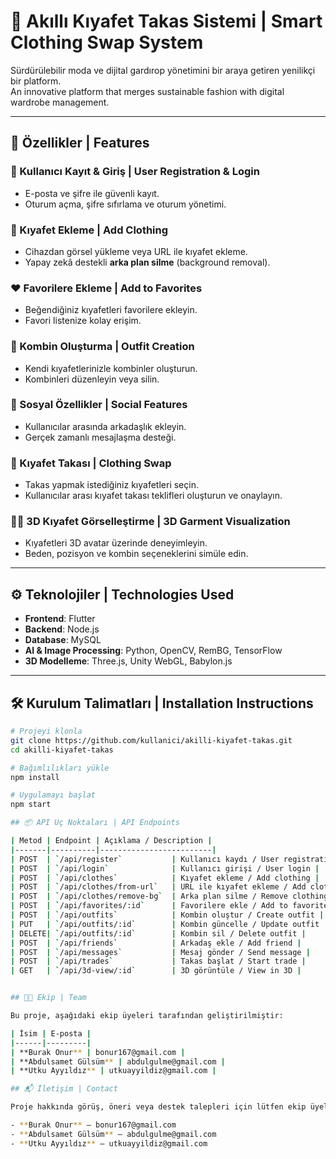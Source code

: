 # 👕 Akıllı Kıyafet Takas Sistemi | Smart Clothing Swap System

Sürdürülebilir moda ve dijital gardırop yönetimini bir araya getiren yenilikçi bir platform.  
An innovative platform that merges sustainable fashion with digital wardrobe management.

---

## 🧩 Özellikler | Features

### 🔐 Kullanıcı Kayıt & Giriş | User Registration & Login
- E-posta ve şifre ile güvenli kayıt.
- Oturum açma, şifre sıfırlama ve oturum yönetimi.

### 👚 Kıyafet Ekleme | Add Clothing
- Cihazdan görsel yükleme veya URL ile kıyafet ekleme.
- Yapay zekâ destekli **arka plan silme** (background removal).

### ❤️ Favorilere Ekleme | Add to Favorites
- Beğendiğiniz kıyafetleri favorilere ekleyin.
- Favori listenize kolay erişim.

### 👗 Kombin Oluşturma | Outfit Creation
- Kendi kıyafetlerinizle kombinler oluşturun.
- Kombinleri düzenleyin veya silin.

### 👥 Sosyal Özellikler | Social Features
- Kullanıcılar arasında arkadaşlık ekleyin.
- Gerçek zamanlı mesajlaşma desteği.

### 🔁 Kıyafet Takası | Clothing Swap
- Takas yapmak istediğiniz kıyafetleri seçin.
- Kullanıcılar arası kıyafet takası teklifleri oluşturun ve onaylayın.

### 🧍‍♀️ 3D Kıyafet Görselleştirme | 3D Garment Visualization
- Kıyafetleri 3D avatar üzerinde deneyimleyin.
- Beden, pozisyon ve kombin seçeneklerini simüle edin.

---

## ⚙️ Teknolojiler | Technologies Used

- **Frontend**: Flutter
- **Backend**: Node.js 
- **Database**: MySQL 
- **AI & Image Processing**: Python, OpenCV, RemBG, TensorFlow
- **3D Modelleme**: Three.js, Unity WebGL, Babylon.js

---

## 🛠 Kurulum Talimatları | Installation Instructions

```bash
# Projeyi klonla
git clone https://github.com/kullanici/akilli-kiyafet-takas.git
cd akilli-kiyafet-takas

# Bağımlılıkları yükle
npm install

# Uygulamayı başlat
npm start

## 📦 API Uç Noktaları | API Endpoints

| Metod | Endpoint | Açıklama / Description |
|-------|----------|-------------------------|
| POST  | `/api/register`           | Kullanıcı kaydı / User registration |
| POST  | `/api/login`              | Kullanıcı girişi / User login |
| POST  | `/api/clothes`            | Kıyafet ekleme / Add clothing |
| POST  | `/api/clothes/from-url`   | URL ile kıyafet ekleme / Add clothing via URL |
| POST  | `/api/clothes/remove-bg`  | Arka plan silme / Remove clothing background |
| POST  | `/api/favorites/:id`      | Favorilere ekle / Add to favorites |
| POST  | `/api/outfits`            | Kombin oluştur / Create outfit |
| PUT   | `/api/outfits/:id`        | Kombin güncelle / Update outfit |
| DELETE| `/api/outfits/:id`        | Kombin sil / Delete outfit |
| POST  | `/api/friends`            | Arkadaş ekle / Add friend |
| POST  | `/api/messages`           | Mesaj gönder / Send message |
| POST  | `/api/trades`             | Takas başlat / Start trade |
| GET   | `/api/3d-view/:id`        | 3D görüntüle / View in 3D |


## 👨‍💻 Ekip | Team

Bu proje, aşağıdaki ekip üyeleri tarafından geliştirilmiştir:

| İsim | E-posta |
|------|---------|
| **Burak Onur** | bonur167@gmail.com |
| **Abdulsamet Gülsüm** | abdulgulme@gmail.com |
| **Utku Ayyıldız** | utkuayyildiz@gmail.com |

## 📬 İletişim | Contact

Proje hakkında görüş, öneri veya destek talepleri için lütfen ekip üyeleriyle iletişime geçin:

- **Burak Onur** – bonur167@gmail.com  
- **Abdulsamet Gülsüm** – abdulgulme@gmail.com  
- **Utku Ayyıldız** – utkuayyildiz@gmail.com
